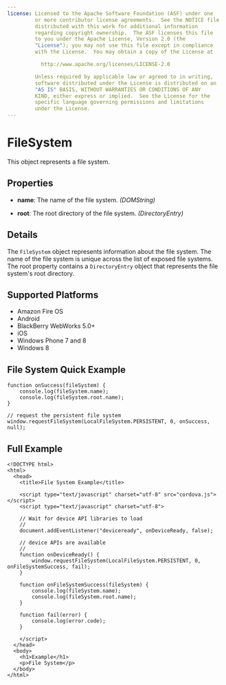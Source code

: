 ```yaml
---
license: Licensed to the Apache Software Foundation (ASF) under one
         or more contributor license agreements.  See the NOTICE file
         distributed with this work for additional information
         regarding copyright ownership.  The ASF licenses this file
         to you under the Apache License, Version 2.0 (the
         "License"); you may not use this file except in compliance
         with the License.  You may obtain a copy of the License at

           http://www.apache.org/licenses/LICENSE-2.0

         Unless required by applicable law or agreed to in writing,
         software distributed under the License is distributed on an
         "AS IS" BASIS, WITHOUT WARRANTIES OR CONDITIONS OF ANY
         KIND, either express or implied.  See the License for the
         specific language governing permissions and limitations
         under the License.
---
```


# FileSystem

This object represents a file system.

## Properties

- __name__: The name of the file system. _(DOMString)_

- __root__: The root directory of the file system. _(DirectoryEntry)_

## Details

The `FileSystem` object represents information about the file system.
The name of the file system is unique across the list of exposed
file systems.  The root property contains a `DirectoryEntry` object
that represents the file system's root directory.

## Supported Platforms

- Amazon Fire OS
- Android
- BlackBerry WebWorks 5.0+
- iOS
- Windows Phone 7 and 8
- Windows 8

## File System Quick Example

    function onSuccess(fileSystem) {
        console.log(fileSystem.name);
        console.log(fileSystem.root.name);
    }

    // request the persistent file system
    window.requestFileSystem(LocalFileSystem.PERSISTENT, 0, onSuccess, null);

## Full Example

    <!DOCTYPE html>
    <html>
      <head>
        <title>File System Example</title>

        <script type="text/javascript" charset="utf-8" src="cordova.js"></script>
        <script type="text/javascript" charset="utf-8">

        // Wait for device API libraries to load
        //
        document.addEventListener("deviceready", onDeviceReady, false);

        // device APIs are available
        //
        function onDeviceReady() {
            window.requestFileSystem(LocalFileSystem.PERSISTENT, 0, onFileSystemSuccess, fail);
        }

        function onFileSystemSuccess(fileSystem) {
            console.log(fileSystem.name);
            console.log(fileSystem.root.name);
        }

        function fail(error) {
            console.log(error.code);
        }

        </script>
      </head>
      <body>
        <h1>Example</h1>
        <p>File System</p>
      </body>
    </html>
